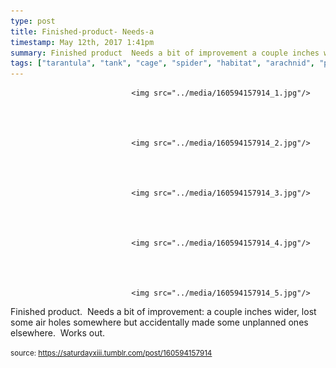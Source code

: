 ```yaml
---
type: post
title: Finished-product- Needs-a
timestamp: May 12th, 2017 1:41pm
summary: Finished product  Needs a bit of improvement a couple inches wider lost some air holes somewhere but accidentally made some unplanned ones elsewhere
tags: ["tarantula", "tank", "cage", "spider", "habitat", "arachnid", "pets"]
---
```



                               <img src="../media/160594157914_1.jpg"/>
                           

                                                                                                                           

                               <img src="../media/160594157914_2.jpg"/>
                           

                                                                                                                           

                               <img src="../media/160594157914_3.jpg"/>
                           

                                                                                                                           

                               <img src="../media/160594157914_4.jpg"/>
                           

                                                                                                                           

                               <img src="../media/160594157914_5.jpg"/>
                           

                                                                                                                      
Finished product.  Needs a bit of improvement: a couple inches wider, lost some air holes somewhere but accidentally made some unplanned ones elsewhere.  Works out.
 
                                    
                
                
                
                
                                
<small>source: https://saturdayxiii.tumblr.com/post/160594157914</small>